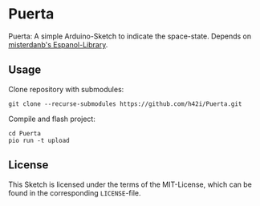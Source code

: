 # Puerta
Puerta: A simple Arduino-Sketch to indicate the space-state. Depends on [misterdanb's Espanol-Library](https://github.com/misterdanb/Espanol).

## Usage
Clone repository with submodules:
```
git clone --recurse-submodules https://github.com/h42i/Puerta.git
```
Compile and flash project:
```
cd Puerta
pio run -t upload
```

## License
This Sketch is licensed under the terms of the MIT-License, which can be found in the corresponding `LICENSE`-file.
